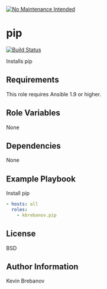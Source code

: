 [![No Maintenance Intended](http://unmaintained.tech/badge.svg)](http://unmaintained.tech/)

pip
===

[![Build Status](https://travis-ci.org/kbrebanov/ansible-pip.svg?branch=master)](https://travis-ci.org/kbrebanov/ansible-pip)

Installs pip

Requirements
------------

This role requires Ansible 1.9 or higher.

Role Variables
--------------

None

Dependencies
------------

None

Example Playbook
----------------

Install pip
```yaml
- hosts: all
  roles:
    - kbrebanov.pip
```

License
-------

BSD

Author Information
------------------

Kevin Brebanov
